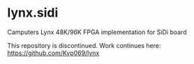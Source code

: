 # lynx.sidi
Camputers Lynx 48K/96K FPGA implementation for SiDi board

This repository is discontinued. Work continues here: https://github.com/Kyp069/lynx
